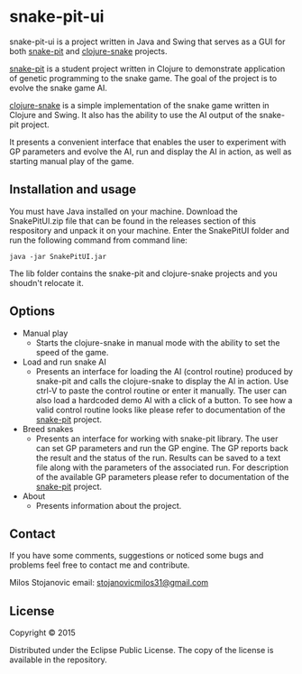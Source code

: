 # snake-pit-ui

snake-pit-ui is a project written in Java and Swing that serves as a GUI for both [snake-pit](https://github.com/somi92/snake-pit) and [clojure-snake](https://github.com/somi92/clojure-snake) projects. 

[snake-pit](https://github.com/somi92/snake-pit) is a student project written in Clojure to demonstrate application of genetic programming to the snake game. The goal of the project is to evolve the snake game AI.

[clojure-snake](https://github.com/somi92/clojure-snake) is a simple implementation of the snake game written in Clojure and Swing. It also has the ability to use the AI output of the snake-pit project.

It presents a convenient interface that enables the user to experiment with GP parameters and evolve the AI, run and display the AI in action, as well as starting manual play of the game.

## Installation and usage

You must have Java installed on your machine. Download the SnakePitUI.zip file that can be found in the releases section of this respository and unpack it on your machine. Enter the SnakePitUI folder and run the following command from command line:

```
java -jar SnakePitUI.jar
```

The lib folder contains the snake-pit and clojure-snake projects and you shoudn't relocate it.

## Options

* Manual play
  - Starts the clojure-snake in manual mode with the ability to set the speed of the game.
* Load and run snake AI
  - Presents an interface for loading the AI (control routine) produced by snake-pit and calls the clojure-snake to display the AI in action. Use ctrl-V to paste the control routine or enter it manually. The user can also load a hardcoded demo AI with a click of a button. To see how a valid control routine looks like please refer to documentation of the [snake-pit](https://github.com/somi92/snake-pit) project.
* Breed snakes
  - Presents an interface for working with snake-pit library. The user can set GP parameters and run the GP engine. The GP reports back the result and the status of the run. Results can be saved to a text file along with the parameters of the associated run. For description of the available GP parameters please refer to documentation of the [snake-pit](https://github.com/somi92/snake-pit) project.
* About
  - Presents information about the project.

## Contact

If you have some comments, suggestions or noticed some bugs and problems feel free to contact me and contribute.

Milos Stojanovic email: stojanovicmilos31@gmail.com

## License

Copyright © 2015

Distributed under the Eclipse Public License. The copy of the license is available in the repository.
